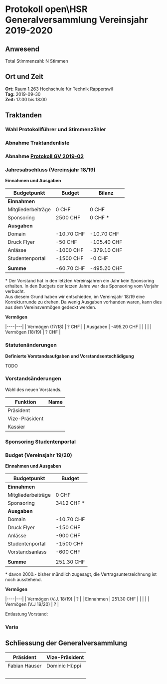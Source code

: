 # Protokoll open\HSR Generalversammlung Vereinsjahr 2019-2020

## Anwesend

Total Stimmenzahl: N Stimmen 

## Ort und Zeit

**Ort:** Raum 1.263 Hochschule für Technik Rapperswil  
**Tag:** 2019-09-30  
**Zeit:** 17:00 bis 18:00  

## Traktanden

### Wahl Protokollführer und Stimmenzähler


### Abnahme Traktandenliste



### Abnahme [Protokoll GV 2019-02](https://github.com/openhsr/verein/blob/master/protokolle/2019/02_generalversammlung/protokoll.md)


### Jahresabschluss (Vereinsjahr 18/19)


**Einnahmen und Ausgaben**

| Budgetpunkt         | Budget      | Bilanz      |
|---------------------|-------------|-------------|
| **Einnahmen**       |             |             |
| Mitgliederbeiträge  | 0 CHF       | 0 CHF       |
| Sponsoring          | 2500 CHF    | 0 CHF \*    |
| **Ausgaben**        |             |             |
| Domain              | -10.70 CHF  | -10.70 CHF  |
| Druck Flyer         | -50 CHF     | -105.40 CHF |
| Anlässe             | -1000 CHF   | -379.10 CHF |
| Studentenportal     | -1500 CHF   | -0 CHF      |
|                     |             |             |
| **Summe**           | -60.70 CHF  | -495.20 CHF |

\* Der Vorstand hat in den letzten Vereinsjahren ein Jahr kein Sponsoring erhalten.
In den Budgets der letzen Jahre war das Sponsoring vom Vorjahr verbucht.  
Aus diesem Grund haben wir entschieden, im Vereinsjahr 18/19 eine Korrekturrunde zu drehen.
Da wenig Ausgaben vorhanden waren, kann dies aus dem Vereinsvermögen gedeckt werden.

**Vermögen**

|----|---|
| Vermögen (17/18) | ? CHF |
| Ausgaben         | -495.20 CHF |
| | |
| Vermögen (18/19) | ? CHF |

### Statutenänderungen

**Definierte Vorstandsaufgaben und Vorstandsentschädigung**

TODO


### Vorstandsänderungen

Wahl des neuen Vorstands.

|Funktion       |Name|
|---------------|----|
|Präsident      |  |
|Vize-Präsident |  |
|Kassier        |  |


### Sponsoring Studentenportal


### Budget (Vereinsjahr 19/20)

**Einnahmen und Ausgaben**

| Budgetpunkt         | Budget      |
|---------------------|-------------|
| **Einnahmen**       |             |
| Mitgliederbeiträge  | 0 CHF       |
| Sponsoring          | 3412 CHF \* |
| **Ausgaben**        |             |
| Domain              | -10.70 CHF  |
| Druck Flyer         | -150 CHF    |
| Anlässe             | -900 CHF    |
| Studentenportal     | -1500 CHF   |
| Vorstandsanlass     | -600 CHF    |
|                     |             |
| **Summe**           | 251.30 CHF  |

\* davon 2000.- bisher mündlich zugesagt, die Vertragsunterzeichnung ist noch ausstehend.

**Vermögen**

|----|---|
| Vermögen (V.J. 18/19) | ? |
| Einnahmen             | 251.30 CHF |
| | |
| Vermögen (V.J 19/20)  | ? |

Entlastung Vorstand:

### Varia




## Schliessung der Generalversammlung

Präsident   | Vize-Präsident
------------|-----------------
Fabian Hauser | Dominic Hüppi
&nbsp; | &nbsp;
